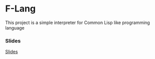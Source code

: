 # F-Lang 
This project is a simple interpreter for Common Lisp like programming language


### Slides
[Slides](flang_team.pdf)